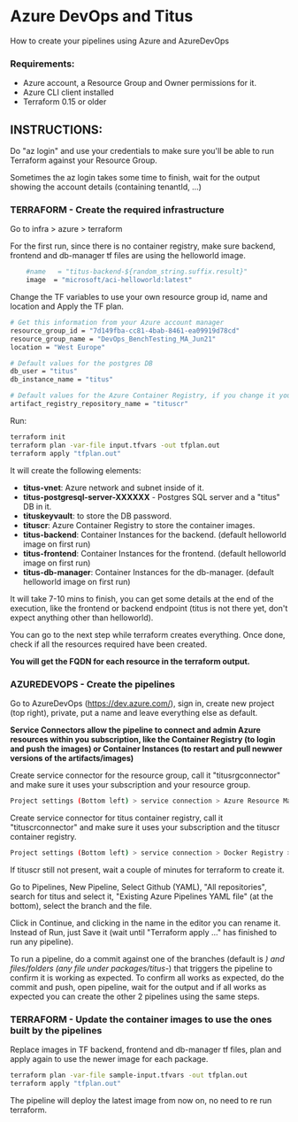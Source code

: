 # Azure DevOps and Titus

How to create your pipelines using Azure and AzureDevOps

### Requirements:
- Azure account, a Resource Group and Owner permissions for it.
- Azure CLI client installed
- Terraform 0.15 or older

## INSTRUCTIONS:

Do "az login" and use your credentials to make sure you'll be able to run Terraform against your Resource Group.

Sometimes the az login takes some time to finish, wait for the output showing the account details (containing tenantId, ...)

### TERRAFORM - Create the required infrastructure

Go to infra > azure > terraform

For the first run, since there is no container registry, make sure backend, frontend and db-manager tf files are using the helloworld image.

```bash
    #name   = "titus-backend-${random_string.suffix.result}"
    image  = "microsoft/aci-helloworld:latest"
```

Change the TF variables to use your own resource group id, name and location and Apply the TF plan.

```bash
# Get this information from your Azure account manager
resource_group_id = "7d149fba-cc81-4bab-8461-ea09919d78cd"
resource_group_name = "DevOps_BenchTesting_MA_Jun21"
location = "West Europe"

# Default values for the postgres DB
db_user = "titus"
db_instance_name = "titus"

# Default values for the Azure Container Registry, if you change it you will have to adapt the pipeline yaml files accordingly
artifact_registry_repository_name = "tituscr"
```

Run:
```bash
terraform init
terraform plan -var-file input.tfvars -out tfplan.out
terraform apply "tfplan.out"
```

It will create the following elements:
- **titus-vnet**: Azure network and subnet inside of it.
- **titus-postgresql-server-XXXXXX** - Postgres SQL server and a "titus" DB in it.
- **tituskeyvault**: to store the DB password.
- **tituscr**: Azure Container Registry to store the container images.
- **titus-backend**: Container Instances for the backend. (default helloworld image on first run)
- **titus-frontend**: Container Instances for the frontend. (default helloworld image on first run)
- **titus-db-manager**: Container Instances for the db-manager. (default helloworld image on first run)

It will take 7-10 mins to finish, you can get some details at the end of the execution, like the frontend or backend endpoint (titus is not there yet, don't expect anything other than helloworld).

You can go to the next step while terraform creates everything. Once done, check if all the resources required have been created.

**You will get the FQDN for each resource in the terraform output.**


### AZUREDEVOPS - Create the pipelines

Go to AzureDevOps (https://dev.azure.com/), sign in,  create new project (top right), private, put a name and leave everything else as default.

**Service Connectors allow the pipeline to connect and admin Azure resources within you subscription, like the Container Registry (to login and push the images) or Container Instances (to restart and pull newwer versions of the artifacts/images)**

Create service connector for the resource group, call it "titusrgconnector" and make sure it uses your subscription and your resource group.
```bash
Project settings (Bottom left) > service connection > Azure Resource Manager > Service Principal
```

Create service connector for titus container registry, call it "tituscrconnector" and make sure it uses your subscription and the tituscr container registry.
```bash
Project settings (Bottom left) > service connection > Docker Registry > Azure Container Registry
```
If tituscr still not present, wait a couple of minutes for terraform to create it.

Go to Pipelines, New Pipeline, Select Github (YAML), "All repositories", search for titus and select it, "Existing Azure Pipelines YAML file" (at the bottom), select the branch and the file.

Click in Continue, and clicking in the name in the editor you can rename it.
Instead of Run, just Save it (wait until "Terraform apply ..." has finished to run any pipeline).

To run a pipeline, do a commit against one of the branches (default is *) and files/folders (any file under packages/titus-*) that triggers the pipeline to confirm it is working as expected. 
To confirm all works as expected, do the commit and push, open pipeline, wait for the output and if all works as expected you can create the other 2 pipelines using the same steps.

### TERRAFORM - Update the container images to use the ones built by the pipelines 

Replace images in TF backend, frontend and db-manager tf files, plan and apply again to use the newer image for each package.

```bash
terraform plan -var-file sample-input.tfvars -out tfplan.out
terraform apply "tfplan.out"
```

The pipeline will deploy the latest image from now on, no need to re run terraform.